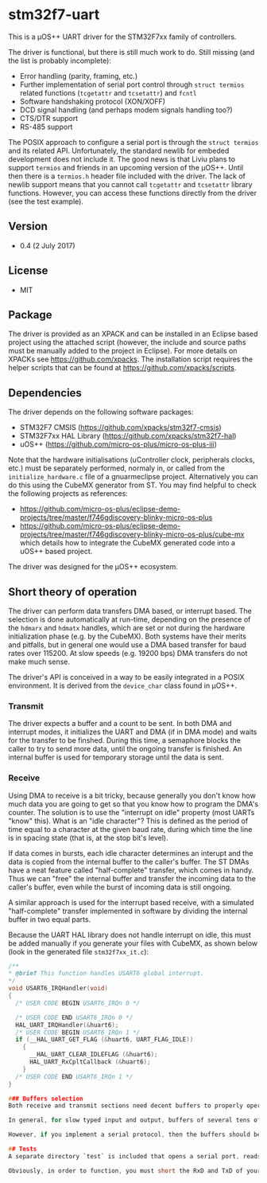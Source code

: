 # stm32f7-uart
This is a µOS++ UART driver for the STM32F7xx family of controllers.

The driver is functional, but there is still much work to do. Still missing (and the list is probably incomplete):
* Error handling (parity, framing, etc.)
* Further implementation of serial port control through `struct termios` related functions (`tcgetattr` and `tcsetattr`) and `fcntl`
* Software handshaking protocol (XON/XOFF)
* DCD signal handling (and perhaps modem signals handling too?)
* CTS/DTR support
* RS-485 support

The POSIX approach to configure a serial port is through the `struct termios` and its related API. Unfortunately, the standard newlib for embeded development does not include it. The good news is that Liviu plans to support `termios` and friends in an upcoming version of the µOS++. Until then there is a `termios.h` header file included with the driver. The lack of newlib support means that you cannot call `tcgetattr` and `tcsetattr` library functions. However, you can access these functions directly from the driver (see the test example).

## Version
* 0.4 (2 July 2017)

## License
* MIT

## Package
The driver is provided as an XPACK and can be installed in an Eclipse based project using the attached script (however, the include and source paths must be manually added to the project in Eclipse). For more details on XPACKs see https://github.com/xpacks. The installation script requires the helper scripts that can be found at https://github.com/xpacks/scripts.

## Dependencies
The driver depends on the following software packages:
* STM32F7 CMSIS (https://github.com/xpacks/stm32f7-cmsis)
* STM32F7xx HAL Library (https://github.com/xpacks/stm32f7-hal)
* uOS++ (https://github.com/micro-os-plus/micro-os-plus-iii)

Note that the hardware initialisations (uController clock, peripherals clocks, etc.) must be separately performed, normaly in, or called from the `initialize_hardware.c` file of a gnuarmeclipse project. Alternatively you can do this using the CubeMX generator from ST. You may find helpful to check the following projects as references:
* https://github.com/micro-os-plus/eclipse-demo-projects/tree/master/f746gdiscovery-blinky-micro-os-plus
* https://github.com/micro-os-plus/eclipse-demo-projects/tree/master/f746gdiscovery-blinky-micro-os-plus/cube-mx which details how to integrate the CubeMX generated code into a uOS++ based project.

The driver was designed for the µOS++ ecosystem.

## Short theory of operation
The driver can perform data transfers DMA based, or interrupt based. The selection is done automatically at run-time, depending on the presence of the `hdmarx` and `hdmatx` handles, which are set or not during the hardware initialization phase (e.g. by the CubeMX). Both systems have their merits and pitfalls, but in general one would use a DMA based transfer for baud rates over 115200. At slow speeds (e.g. 19200 bps) DMA transfers do not make much sense.

The driver's API is conceived in a way to be easily integrated in a POSIX environment. It is derived from the `device_char` class found in µOS++.

### Transmit
The driver expects a buffer and a count to be sent. In both DMA and interrupt modes, it initializes the UART and DMA (if in DMA mode) and waits for the transfer to be finshed. During this time, a semaphore blocks the caller to try to send more data, until the ongoing transfer is finished. An internal buffer is used for temporary storage until the data is sent.

### Receive
Using DMA to receive is a bit tricky, because generally you don't know how much data you are going to get so that you know how to program the DMA's counter. The solution is to use the "interrupt on idle" property (most UARTs "know" this). What is an "idle character"? This is defined as the period of time equal to a character at the given baud rate, during which time the line is in spacing state (that is, at the stop bit's level).

If data comes in bursts, each idle character determines an interupt and the data is copied from the internal buffer to the caller's buffer. The ST DMAs have a neat feature called "half-complete" transfer, which comes in handy. Thus we can "free" the internal buffer and transfer the incoming data to the caller's buffer, even while the burst of incoming data is still ongoing.

A similar approach is used for the interrupt based receive, with a simulated "half-complete" transfer implemented in software by dividing the internal buffer in two equal parts.

Because the UART HAL library does not handle interrupt on idle, this must be added manually if you generate your files with CubeMX, as shown below (look in the generated file `stm32f7xx_it.c`):

```c
/**
* @brief This function handles USART6 global interrupt.
*/
void USART6_IRQHandler(void)
{
  /* USER CODE BEGIN USART6_IRQn 0 */

  /* USER CODE END USART6_IRQn 0 */
  HAL_UART_IRQHandler(&huart6);
  /* USER CODE BEGIN USART6_IRQn 1 */
  if (__HAL_UART_GET_FLAG (&huart6, UART_FLAG_IDLE))
    {
      __HAL_UART_CLEAR_IDLEFLAG (&huart6);
      HAL_UART_RxCpltCallback (&huart6);
    }
  /* USER CODE END USART6_IRQn 1 */
}

### Buffers selection
Both receive and transmit sections need decent buffers to properly operate. The buffer's size depends on your application. You can either provide two static buffers, or null pointers and in this case the driver will dynamically allocate the buffers.

In general, for slow typed input and output, buffers of several tens of bytes are sufficient; it is important to test the result of the read() and write() functions to be sure all bytes have been sent, or if you received the expecte frame in its entirety.

However, if you implement a serial protocol, then the buffers should be selected according to the typical frame length of the protocol. Small buffers will still do, but the efficiency will decrease and at high speeds the driver might even lose characters.

## Tests
A separate directory `test` is included that opens a serial port, reads some serial parameters, writes a string and receives it 10 times in a loop, then closes the port. The open/write/read/close cycle is repeated 10 times before the program exits.

Obviously, in order to function, you must short the RxD and TxD of your UART.


